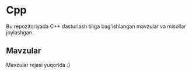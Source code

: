 # Cpp
Bu repozitoriyada C++ dasturlash tiliga bag'ishlangan mavzular va misollar joylashgan.
## Mavzular
Mavzular rejasi yuqorida :)
